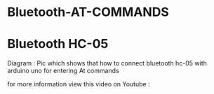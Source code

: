 # Bluetooth-AT-COMMANDS
# Bluetooth HC-05

Diagram : Pic which shows that how to connect bluetooth hc-05 with arduino uno for entering At commands 

for more information view this video on Youtube :
